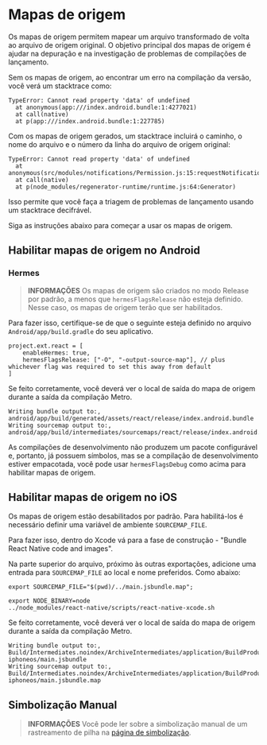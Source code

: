 # Mapas de origem
Os mapas de origem permitem mapear um arquivo transformado de volta ao arquivo de origem original. O objetivo principal dos mapas de origem é ajudar na depuração e na investigação de problemas de compilações de lançamento.

Sem os mapas de origem, ao encontrar um erro na compilação da versão, você verá um stacktrace como:

```
TypeError: Cannot read property 'data' of undefined
  at anonymous(app:///index.android.bundle:1:4277021)
  at call(native)
  at p(app:///index.android.bundle:1:227785)
```

Com os mapas de origem gerados, um stacktrace incluirá o caminho, o nome do arquivo e o número da linha do arquivo de origem original:

```
TypeError: Cannot read property 'data' of undefined
  at anonymous(src/modules/notifications/Permission.js:15:requestNotificationPermission)
  at call(native)
  at p(node_modules/regenerator-runtime/runtime.js:64:Generator)
```

Isso permite que você faça a triagem de problemas de lançamento usando um stacktrace decifrável.

Siga as instruções abaixo para começar a usar os mapas de origem.

## Habilitar mapas de origem no Android

### Hermes

> **INFORMAÇÕES**
> Os mapas de origem são criados no modo Release por padrão, a menos que `hermesFlagsRelease` não esteja definido. Nesse caso, os mapas de origem terão que ser habilitados.

Para fazer isso, certifique-se de que o seguinte esteja definido no arquivo `Android/app/build.gradle` do seu aplicativo.

```
project.ext.react = [
    enableHermes: true,
    hermesFlagsRelease: ["-O", "-output-source-map"], // plus whichever flag was required to set this away from default
]
```

Se feito corretamente, você deverá ver o local de saída do mapa de origem durante a saída da compilação Metro.

```
Writing bundle output to:, android/app/build/generated/assets/react/release/index.android.bundle
Writing sourcemap output to:, android/app/build/intermediates/sourcemaps/react/release/index.android.bundle.packager.map
```

As compilações de desenvolvimento não produzem um pacote configurável e, portanto, já possuem símbolos, mas se a compilação de desenvolvimento estiver empacotada, você pode usar `hermesFlagsDebug` como acima para habilitar mapas de origem.

## Habilitar mapas de origem no iOS
Os mapas de origem estão desabilitados por padrão. Para habilitá-los é necessário definir uma variável de ambiente `SOURCEMAP_FILE`.

Para fazer isso, dentro do Xcode vá para a fase de construção - "Bundle React Native code and images".

Na parte superior do arquivo, próximo às outras exportações, adicione uma entrada para `SOURCEMAP_FILE` ao local e nome preferidos. Como abaixo:

```
export SOURCEMAP_FILE="$(pwd)/../main.jsbundle.map";

export NODE_BINARY=node
../node_modules/react-native/scripts/react-native-xcode.sh
```

Se feito corretamente, você deverá ver o local de saída do mapa de origem durante a saída da compilação Metro.

```
Writing bundle output to:, Build/Intermediates.noindex/ArchiveIntermediates/application/BuildProductsPath/Release-iphoneos/main.jsbundle
Writing sourcemap output to:, Build/Intermediates.noindex/ArchiveIntermediates/application/BuildProductsPath/Release-iphoneos/main.jsbundle.map
```

## Simbolização Manual

> **INFORMAÇÕES**
> Você pode ler sobre a simbolização manual de um rastreamento de pilha na [página de simbolização](/docs/symbolication.md).
